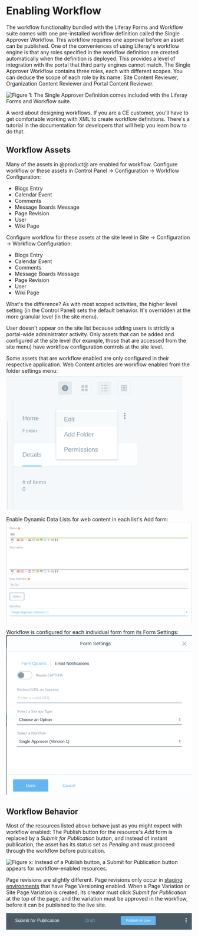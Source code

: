 # Enabling Workflow [](id=enabling-workflow)

The workflow functionality bundled with the Liferay Forms and Workflow suite comes
with one pre-installed workflow definition called the Single Approver Workflow. This
workflow requires one approval before an asset can be published. One of the
conveniences of using Liferay's workflow engine is that any roles specified in
the workflow definition are created automatically when the definition is
deployed. This provides a level of integration with the portal that third party
engines cannot match. The Single Approver Workflow contains three roles, each
with different scopes. You can deduce the scope of each role by its name: Site
Content Reviewer, Organization Content Reviewer and Portal Content Reviewer.

![Figure 1: The Single Approver Definition comes included with the Liferay Forms and Workflow suite.](../../images/single-approver.png)


A word about designing workflows. If you are a CE <!--Change if necessary-->
customer, you'll have to get comfortable working with XML to create workflow
definitions. There's a tutorial in the documentation for developers that will
help you learn how to do that<!--LINK-->. 

<!-- If you're a DXP customer, you have access to the Kaleo Designer
workflow builder, which gives you a nice user interface where you drag and drop
workflow nodes onto a canvas to create your workflow definitions. If you want to
start with one of the definitions mentioned above, editing it to suit your needs
would be a simple task with the Kaleo Designer. -->

<!--Picture of Workflow Designer-->

## Workflow Assets

Many of the assets in @product@ are enabled for workflow. Configure workflow or
these assets in Control Panel &rarr; Configuration &rarr; Workflow Configuration:

- Blogs Entry
- Calendar Event
- Comments
- Message Boards Message
- Page Revision
- User
- Wiki Page

Configure workflow for these assets at the site level in Site &rarr;
Configuration &rarr; Workflow Configuration:

- Blogs Entry
- Calendar Event
- Comments
- Message Boards Message
- Page Revision
- User
- Wiki Page

What's the difference? As with most scoped activities, the higher level setting
(in the Control Panel) sets the default behavior. It's overridden at the more
granular level (in the site menu).

User doesn't appear on the site list because adding users is strictly a
portal-wide administrator activity. Only assets that can be added and configured
at the site level (for example, those that are accessed from the site menu) have
workflow configuration controls at the site level.

Some assets that are workflow enabled are only configured in their respective
application. Web Content articles are workflow enabled from the folder settings
menu:
![Figure x: Enable workflow on Web Content at the folder level.](../../images/web-content-workflow.png)

Enable Dynamic Data Lists for web content in each list's Add form:
![Figure x: Workflow is configured for each individual Dynamic Data List.](../../images/ddl-workflow.png)

Workflow is configured for each individual form from its Form Settings:
![Figure x: Enable workflow on each form's entries in the Form Settings window.](../../images/forms-workflow2.png)

## Workflow Behavior

Most of the resources listed above behave just as you might expect with workflow
enabled: The Publish button for the resource's *Add* form is replaced by a
*Submit for Publication* button, and instead of instant publication, the asset
has its status set as *Pending* and must proceed through the workflow
before publication. 

![Figure x: Instead of a Publish button, a Submit for Publication button appears
for workflow-enabled resources.](../../images/submit-for-publication.png)

Page revisions are slightly different. Page revisions only occur in 
[staging environments](/discover/deployment/-/knowledge_base/7-0/staging) 
that have Page Versioning enabled. When a Page Variation or Site Page Variation
is created, its creator must click *Submit for Publication* at the top of the
page, and the variation must be approved in the workflow, before it can be
published to the live site.

![Figure x: With workflow enabled on Page Revisions, the site administrator must submit their page variation for publication before it can go live.](../../images/page-revision-submission.png)



